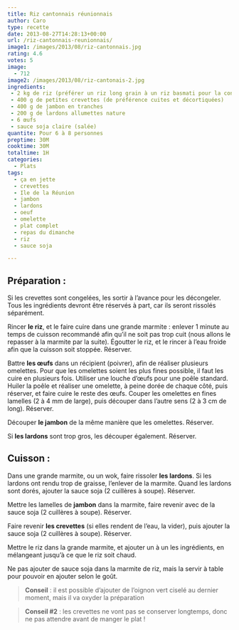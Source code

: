 ```yaml
---
title: Riz cantonnais réunionnais
author: Caro
type: recette
date: 2013-08-27T14:28:13+00:00
url: /riz-cantonnais-reunionnais/
image1: /images/2013/08/riz-cantonnais.jpg
rating: 4.6
votes: 5
image:
  - 712
image2: /images/2013/08/riz-cantonais-2.jpg
ingredients:
 - 2 kg de riz (préférer un riz long grain à un riz basmati pour la consistance)
 - 400 g de petites crevettes (de préférence cuites et décortiquées)
 - 400 g de jambon en tranches
 - 200 g de lardons allumettes nature
 - 6 œufs
 - sauce soja claire (salée)
quantite: Pour 6 à 8 personnes
preptime: 30M
cooktime: 30M
totaltime: 1H
categories:
  - Plats
tags:
  - ça en jette
  - crevettes
  - Ile de la Réunion
  - jambon
  - lardons
  - oeuf
  - omelette
  - plat complet
  - repas du dimanche
  - riz
  - sauce soja

---
```

## Préparation :
Si les crevettes sont congelées, les sortir à l&rsquo;avance pour les décongeler. Tous les ingrédients devront être réservés à part, car ils seront rissolés séparément.

Rincer **le riz**, et le faire cuire dans une grande marmite : enlever 1 minute au temps de cuisson recommandé afin qu&rsquo;il ne soit pas trop cuit (nous allons le repasser à la marmite par la suite). Égoutter le riz, et le rincer à l&rsquo;eau froide afin que la cuisson soit stoppée. Réserver.

Battre **les œufs** dans un récipient (poivrer), afin de réaliser plusieurs omelettes. Pour que les omelettes soient les plus fines possible, il faut les cuire en plusieurs fois. Utiliser une louche d&rsquo;œufs pour une poêle standard. Huiler la poêle et réaliser une omelette, à peine dorée de chaque côté, puis réserver, et faire cuire le reste des œufs. Couper les omelettes en fines lamelles (2 à 4 mm de large), puis découper dans l&rsquo;autre sens (2 à 3 cm de long). Réserver.

Découper **le jambon** de la même manière que les omelettes. Réserver.

Si **les lardons** sont trop gros, les découper également. Réserver.

## Cuisson :

Dans une grande marmite, ou un wok, faire rissoler **les lardons**. Si les lardons ont rendu trop de graisse, l&rsquo;enlever de la marmite. Quand les lardons sont dorés, ajouter la sauce soja (2 cuillères à soupe). Réserver.

Mettre les lamelles de **jambon** dans la marmite, faire revenir avec de la sauce soja (2 cuillères à soupe). Réserver.

Faire revenir **les crevettes** (si elles rendent de l&rsquo;eau, la vider), puis ajouter la sauce soja (2 cuillères à soupe). Réserver.

Mettre le riz dans la grande marmite, et ajouter un à un les ingrédients, en mélangeant jusqu&rsquo;à ce que le riz soit chaud.

Ne pas ajouter de sauce soja dans la marmite de riz, mais la servir à table pour pouvoir en ajouter selon le goût.

> **Conseil** : il est possible d&rsquo;ajouter de l&rsquo;oignon vert ciselé au dernier moment, mais il va oxyder la préparation

> **Conseil #2** : les crevettes ne vont pas se conserver longtemps, donc ne pas attendre avant de manger le plat !
